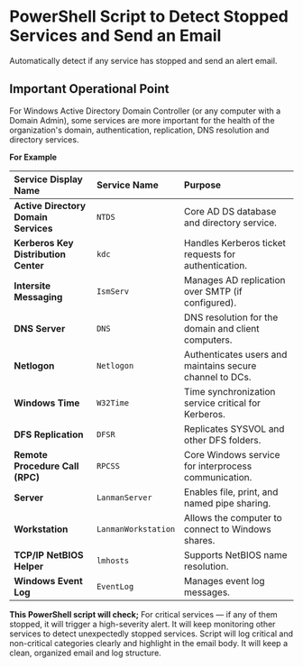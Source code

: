 # PowerShell Script to Detect Stopped Services and Send an Email
Automatically detect if any service has stopped and send an alert email.

## Important Operational Point

For Windows Active Directory Domain Controller (or any computer with a Domain Admin), some services are more important for the health of the organization's domain, authentication, replication, DNS resolution and directory services.

**For Example**

| **Service Display Name**             | **Service Name**    | **Purpose**                                              |
| :----------------------------------- | :------------------ | :------------------------------------------------------- |
| **Active Directory Domain Services** | `NTDS`              | Core AD DS database and directory service.               |
| **Kerberos Key Distribution Center** | `kdc`               | Handles Kerberos ticket requests for authentication.     |
| **Intersite Messaging**              | `IsmServ`           | Manages AD replication over SMTP (if configured).        |
| **DNS Server**                       | `DNS`               | DNS resolution for the domain and client computers.      |
| **Netlogon**                         | `Netlogon`          | Authenticates users and maintains secure channel to DCs. |
| **Windows Time**                     | `W32Time`           | Time synchronization service critical for Kerberos.      |
| **DFS Replication**                  | `DFSR`              | Replicates SYSVOL and other DFS folders.                 |
| **Remote Procedure Call (RPC)**      | `RPCSS`             | Core Windows service for interprocess communication.     |
| **Server**                           | `LanmanServer`      | Enables file, print, and named pipe sharing.             |
| **Workstation**                      | `LanmanWorkstation` | Allows the computer to connect to Windows shares.        |
| **TCP/IP NetBIOS Helper**            | `lmhosts`           | Supports NetBIOS name resolution.                        |
| **Windows Event Log**                | `EventLog`          | Manages event log messages.                              |

**This PowerShell script will check;**
For critical services — if any of them stopped, it will trigger a high-severity alert.
It will keep monitoring other services to detect unexpectedly stopped services.
Script will log critical and non-critical categories clearly and highlight in the email body.
It will keep a clean, organized email and log structure.
